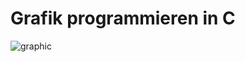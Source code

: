 # Grafik programmieren in C
![graphic](https://github.com/marc-dhbw/Grafik_prog1/assets/157790489/f832592b-6191-4d8b-a4ed-e05746214a9b)
